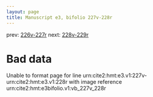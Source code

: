 ```yaml
---
layout: page
title: Manuscript e3, bifolio 227v-228r
---
```


prev: [226v-227r](../226v-227r/) next: [228v-229r](../228v-229r/)

# Bad data

Unable to format page for line urn:cite2:hmt:e3.v1:227v-urn:cite2:hmt:e3.v1:228r with image reference urn:cite2:hmt:e3bifolio.v1:vb_227v_228r
